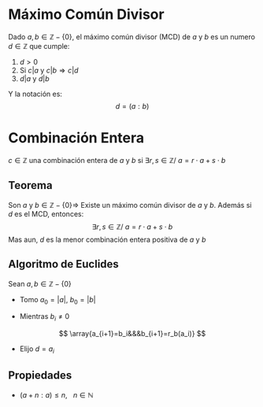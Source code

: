 # Máximo Común Divisor

Dado $a,b \in \mathbb{Z}-\{0\}$, el máximo común divisor (MCD) de $a$ y $b$ es un numero $d\in \mathbb{Z}$ que cumple:

1.  $d\gt 0$
2. Si $c|a$ y $c|b \Rightarrow c|d$
3. $d|a$ y $d|b$

Y la notación es:
$$
d = (a:b)
$$

# Combinación Entera

$c \in \mathbb{Z}$ una combinación entera de $a$ y $b$ si $\exists r,s \in \mathbb{Z} /~ a = r \cdot a + s \cdot b$

## Teorema

Son $a$ y $b \in \mathbb{Z}-\{0\} \Rightarrow$ Existe un máximo común divisor de $a$ y $b$. Además si $d$ es el MCD, entonces:
$$
\exists r,s \in \mathbb{Z} /~ a = r \cdot a + s \cdot b 
$$
Mas aun, $d$ es la menor combinación entera positiva de $a$ y $b$

## Algoritmo de Euclides

Sean $a,b \in \mathbb{Z}-\{0\}$

- Tomo $a_0=|a|$, $b_0 = |b|$

- Mientras $b_i \neq 0$

$$
\array{a_{i+1}=b_i&&&b_{i+1}=r_b(a_i)}
$$

- Elijo $d= a_i$

## Propiedades

- $(a+n:a) \leq n,~~~n\in \mathbb{N}$


